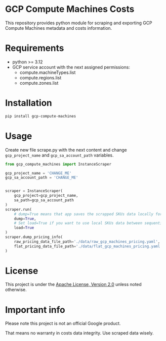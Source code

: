 # GCP Compute Machines Costs

This repository provides python module for scraping and exporting GCP Compute Machines metadata and costs information.

# Requirements

* python >= 3.12
* GCP service account with the next assigned permissions:
  * compute.machineTypes.list 
  * compute.regions.list 
  * compute.zones.list

# Installation

```bash
pip install gcp-compute-machines
```

# Usage

Create new file scrape.py with the next content and change `gcp_project_name` and `gcp_sa_account_path` variables.

```python
from gcp_compute_machines import InstanceScraper

gcp_project_name = 'CHANGE_ME'
gcp_sa_account_path = 'CHANGE_ME'


scraper = InstanceScraper(
    gcp_project=gcp_project_name,
    sa_path=gcp_sa_account_path
)
scraper.run(
    # dump=True means that app saves the scrapped SKUs data locally for future reuses.
    dump=True,
    # Set load=True if you want to use local SKUs data between sequential runs.
    load=True
)
scraper.dump_pricing_info(
    raw_pricing_data_file_path='./data/raw_gcp_machines_pricing.yaml',
    flat_pricing_data_file_path='./data/flat_gcp_machines_pricing.yaml'
)
```

# License 

This project is under the [Apache License, Version 2.0](./LICENSE) unless noted otherwise.

# Important info

Please note this project is not an official Google product. 

That means no warranty in costs data integrity. Use scraped data wisely. 